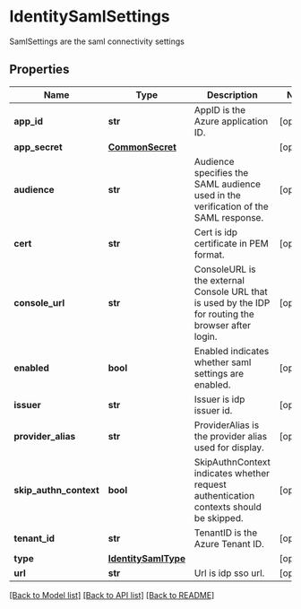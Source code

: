 # IdentitySamlSettings

SamlSettings are the saml connectivity settings

## Properties
Name | Type | Description | Notes
------------ | ------------- | ------------- | -------------
**app_id** | **str** | AppID is the Azure application ID.  | [optional] 
**app_secret** | [**CommonSecret**](CommonSecret.md) |  | [optional] 
**audience** | **str** | Audience specifies the SAML audience used in the verification of the SAML response.  | [optional] 
**cert** | **str** | Cert is idp certificate in PEM format.  | [optional] 
**console_url** | **str** | ConsoleURL is the external Console URL that is used by the IDP for routing the browser after login.  | [optional] 
**enabled** | **bool** | Enabled indicates whether saml settings are enabled.  | [optional] 
**issuer** | **str** | Issuer is idp issuer id.  | [optional] 
**provider_alias** | **str** | ProviderAlias is the provider alias used for display.  | [optional] 
**skip_authn_context** | **bool** | SkipAuthnContext indicates whether request authentication contexts should be skipped.  | [optional] 
**tenant_id** | **str** | TenantID is the Azure Tenant ID.  | [optional] 
**type** | [**IdentitySamlType**](IdentitySamlType.md) |  | [optional] 
**url** | **str** | Url is idp sso url.  | [optional] 

[[Back to Model list]](../README.md#documentation-for-models) [[Back to API list]](../README.md#documentation-for-api-endpoints) [[Back to README]](../README.md)


